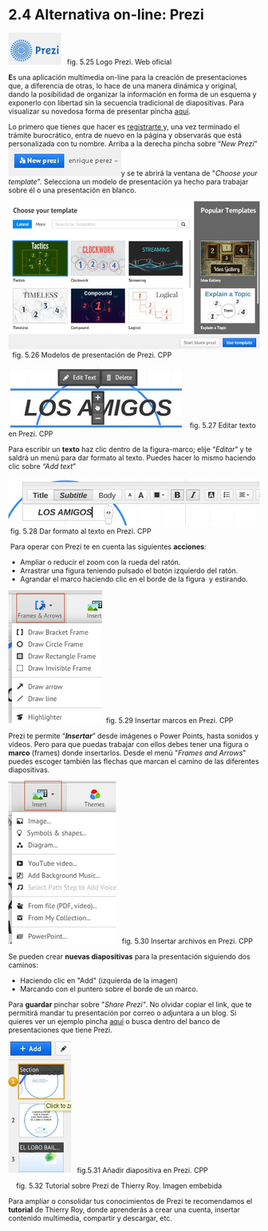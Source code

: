 # 2.4 Alternativa on-line: Prezi


![Logo de Prezi](img/logo_Prezi.jpg "Logo Prezi")   fig. 5.25 Logo Prezi. Web oficial


**E**s una aplicación multimedia on-line para la creación de presentaciones que, a diferencia de otras, lo hace de una manera dinámica y original, dando la posibilidad de organizar la información en forma de un esquema y exponerlo con libertad sin la secuencia tradicional de diapositivas. Para visualizar su novedosa forma de presentar pincha [aquí](http://prezi.com/yqfu-lxm9kxr/tutorial-prezi-en-espanol-aprender-a-utilizarlo-en-15-minutos-academia-prezi/ "Demostración de como funciona Prezi").


Lo primero que tienes que hacer es [registrarte ](http://prezi.com "Página inicio de Prezi")y, una vez terminado el trámite burocrático, entra de nuevo en la página y observarás que está personalizada con tu nombre. Arriba a la derecha pincha sobre “_New Prezi_” ![Botón para crear una nueva presentación en Prezi](img/new_prezi.jpg "Crear nueva presentación en Prezi")y se te abrirá la ventana de "_Choose your template_". Selecciona un modelo de presentación ya hecho para trabajar sobre él o una presentación en blanco.



![Ventana de Prezi con modelos de presentación](img/modelospresentacionprezi.jpg "Modelos de presentación")  fig. 5.26 Modelos de presentación de Prezi. CPP



 ![editar texto en Prezi](img/editartextoprezi.jpg "Editar texto en Prezi")    fig. 5.27 Editar texto en Prezi. CPP


Para escribir un **texto** haz clic dentro de la figura-marco; elije “_Editar_” y te saldrá un menú para dar formato al texto. Puedes hacer lo mismo haciendo clic sobre _“Add text_” 


![Menú para dar formato al texto en Prezi](img/menuformatoprezi.jpg "Dar formato al texto en Prezi") fig. 5.28 Dar formato al texto en Prezi. CPP


 Para operar con Prezi te en cuenta las siguientes **acciones**:

*   Ampliar o reducir el zoom con la rueda del ratón.
*   Arrastrar una figura teniendo pulsado el botón izquierdo del ratón.
*   Agrandar el marco haciendo clic en el borde de la figura  y estirando.


![Menú insertar marcos en Prezi](img/frameworkprezi.jpg "Insertar marcos en Prezi")  fig. 5.29 Insertar marcos en Prezi. CPP


Prezi te permite “_**Insertar**_” desde imágenes o Power Points, hasta sonidos y vídeos. Pero para que puedas trabajar con ellos debes tener una figura o **marco** (frames) donde insertarlos. Desde el menú "_Frames and Arrows_" puedes escoger también las flechas que marcan el camino de las diferentes diapositivas.


![Menú de insertar archivos en Prezi](img/insertarprezi.jpg "Menú insertar en Prezi")   fig. 5.30 Insertar archivos en Prezi. CPP


Se pueden crear **nuevas diapositivas** para la presentación siguiendo dos caminos:

*   Haciendo clic en "Add" (izquierda de la imagen)
*   Marcando con el puntero sobre el borde de un marco.

Para **guardar** pinchar sobre "_Share Prezi"_. No olvidar copiar el link, que te permitirá mandar tu presentación por correo o adjuntara a un blog. Si quieres ver un ejemplo pincha [aquí](http://prezi.com/wcr2di-gc0ad/?utm_campaign=share&utm_medium=copy "Presenación Infantil Prezi") o busca dentro del banco de presentaciones que tiene Prezi.


![Menú añadir diapositivas en Prezi](img/anadir_diapositivasprezi.jpg "Añadir diapositivas en Prezi")   fig.5.31 Añadir diapositiva en Prezi. CPP


    fig. 5.32 Tutorial sobre Prezi de Thierry Roy. Imagen embebida

Para ampliar o consolidar tus conocimientos de Prezi te recomendamos el **tutorial** de Thierry Roy, donde aprenderás a crear una cuenta, insertar contenido multimedia, compartir y descargar, etc.

